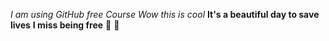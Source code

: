 *I am using GitHub free Course*
_Wow this is cool_
**It's a beautiful day to save lives**
**I miss being free** 🖤
🎇
